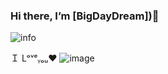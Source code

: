### Hi there, I’m [BigDayDream])👋 

![info](https://github-readme-stats.vercel.app/api?username=BigDayDream&show_icons=true&count_private=true&hide=prs&theme=default_repocard)

Ｉ Lᵒᵛᵉᵧₒᵤ❤ ![image](https://user-images.githubusercontent.com/73047968/141425974-3dd474e6-f8fc-4d16-a918-05a62e16018c.png)



